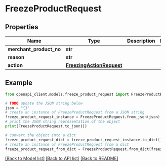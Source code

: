 # FreezeProductRequest


## Properties

Name | Type | Description | Notes
------------ | ------------- | ------------- | -------------
**merchant_product_no** | **str** |  | 
**reason** | **str** |  | 
**action** | [**FreezingActionRequest**](FreezingActionRequest.md) |  | 

## Example

```python
from openapi_client.models.freeze_product_request import FreezeProductRequest

# TODO update the JSON string below
json = "{}"
# create an instance of FreezeProductRequest from a JSON string
freeze_product_request_instance = FreezeProductRequest.from_json(json)
# print the JSON string representation of the object
print(FreezeProductRequest.to_json())

# convert the object into a dict
freeze_product_request_dict = freeze_product_request_instance.to_dict()
# create an instance of FreezeProductRequest from a dict
freeze_product_request_from_dict = FreezeProductRequest.from_dict(freeze_product_request_dict)
```
[[Back to Model list]](../README.md#documentation-for-models) [[Back to API list]](../README.md#documentation-for-api-endpoints) [[Back to README]](../README.md)


